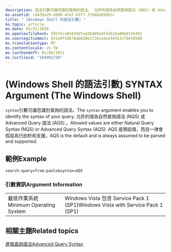 ```yaml
---
description: 語法引數可讓您識別查詢的語法。 允許的值為自然查詢語法 (NQS) 或 Advanced Query 語法 (AQS) 。 AQS 是預設值，而且一律會假設為已剖析和支援。
ms.assetid: cd439a29-4908-47af-b3f7-3794bd65db7c
title: " (Windows Shell 的語法引數) "
ms.topic: article
ms.date: 05/31/2018
ms.openlocfilehash: 5957dca03434d7ad2b469adfd1634a80b0155492
ms.sourcegitcommit: 831e8f3db78ab820e1710cede244553c70e50500
ms.translationtype: MT
ms.contentlocale: zh-TW
ms.lasthandoff: 01/08/2021
ms.locfileid: "104991739"
---
```

# <a name="syntax-argument-the-windows-shell"></a><span data-ttu-id="3b4c8-105"> (Windows Shell 的語法引數) </span><span class="sxs-lookup"><span data-stu-id="3b4c8-105">SYNTAX Argument (The Windows Shell)</span></span>

<span data-ttu-id="3b4c8-106">`syntax`引數可讓您識別查詢的語法。</span><span class="sxs-lookup"><span data-stu-id="3b4c8-106">The `syntax` argument enables you to identify the syntax of your query.</span></span> <span data-ttu-id="3b4c8-107">允許的值為自然查詢語法 (NQS) 或 Advanced Query 語法 (AQS) 。</span><span class="sxs-lookup"><span data-stu-id="3b4c8-107">Allowed values are either Natural Query Syntax (NQS) or Advanced Query Syntax (AQS).</span></span> <span data-ttu-id="3b4c8-108">AQS 是預設值，而且一律會假設為已剖析和支援。</span><span class="sxs-lookup"><span data-stu-id="3b4c8-108">AQS is the default and is always assumed to be parsed and supported.</span></span>

## <a name="example"></a><span data-ttu-id="3b4c8-109">範例</span><span class="sxs-lookup"><span data-stu-id="3b4c8-109">Example</span></span>

``` syntax
search:query=from:paolo&syntax=AQS
```

### <a name="argument-information"></a><span data-ttu-id="3b4c8-110">引數資訊</span><span class="sxs-lookup"><span data-stu-id="3b4c8-110">Argument Information</span></span>



|                          |                                         |
|--------------------------|-----------------------------------------|
| <span data-ttu-id="3b4c8-111">最低作業系統</span><span class="sxs-lookup"><span data-stu-id="3b4c8-111">Minimum Operating System</span></span> | <span data-ttu-id="3b4c8-112">Windows Vista 包含 Service Pack 1 (SP1)</span><span class="sxs-lookup"><span data-stu-id="3b4c8-112">Windows Vista with Service Pack 1 (SP1)</span></span> |



 

## <a name="related-topics"></a><span data-ttu-id="3b4c8-113">相關主題</span><span class="sxs-lookup"><span data-stu-id="3b4c8-113">Related topics</span></span>

<dl> <dt>

[<span data-ttu-id="3b4c8-114">進階查詢語法</span><span class="sxs-lookup"><span data-stu-id="3b4c8-114">Advanced Query Syntax</span></span>](../search/-search-3x-advancedquerysyntax.md)
</dt> </dl>

 

 
